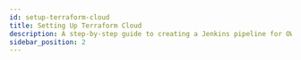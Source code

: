 ```yaml
---
id: setup-terraform-cloud
title: Setting Up Terraform Cloud
description: A step-by-step guide to creating a Jenkins pipeline for OWASP Juice Shop using Gitea, SonarQube, and SSH keys.
sidebar_position: 2
---
```

